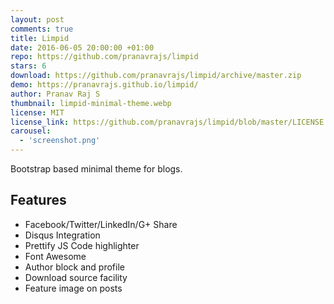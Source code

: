 ```yaml
---
layout: post
comments: true
title: Limpid
date: 2016-06-05 20:00:00 +01:00
repo: https://github.com/pranavrajs/limpid
stars: 6
download: https://github.com/pranavrajs/limpid/archive/master.zip
demo: https://pranavrajs.github.io/limpid/
author: Pranav Raj S
thumbnail: limpid-minimal-theme.webp
license: MIT
license_link: https://github.com/pranavrajs/limpid/blob/master/LICENSE
carousel:
  - 'screenshot.png'
---
```


Bootstrap based minimal theme for blogs.

## Features

* Facebook/Twitter/LinkedIn/G+ Share
* Disqus Integration
* Prettify JS Code highlighter
* Font Awesome
* Author block and profile
* Download source facility
* Feature image on posts
